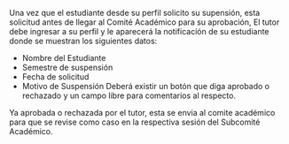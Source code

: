 Una vez que el estudiante desde su perfil solicito su supensión, esta solicitud antes de llegar al Comité Académico para su aprobación,
El tutor debe ingresar a su perfil y le aparecerá la notificación de su estudiante donde se muestran los siguientes datos:
 - Nombre del Estudiante
 - Semestre de suspensión
 - Fecha de solicitud 
 - Motivo de Suspensión
Deberá existir un botón que diga aprobado o rechazado y un campo libre para comentarios al respecto.

Ya aprobada o rechazada por el tutor, esta se envia al comite académico para que se revise como caso en la respectiva 
sesión del Subcomité Académico.
